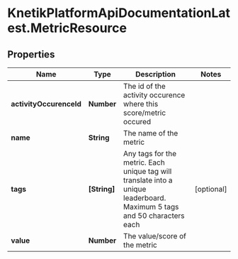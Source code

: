 # KnetikPlatformApiDocumentationLatest.MetricResource

## Properties
Name | Type | Description | Notes
------------ | ------------- | ------------- | -------------
**activityOccurenceId** | **Number** | The id of the activity occurence where this score/metric occured | 
**name** | **String** | The name of the metric | 
**tags** | **[String]** | Any tags for the metric. Each unique tag will translate into a unique leaderboard. Maximum 5 tags and 50 characters each | [optional] 
**value** | **Number** | The value/score of the metric | 


